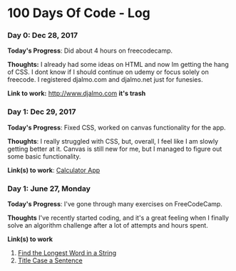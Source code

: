 # 100 Days Of Code - Log

### Day 0: Dec 28, 2017 

**Today's Progress**: Did about 4 hours on freecodecamp.  

**Thoughts:** I already had some ideas on HTML and now Im getting the hang of CSS.  I dont know if I should continue on udemy or focus solely on freecode.  I registered djalmo.com and djalmo.net just for funesies.

**Link to work:** http://www.djalmo.com **it's trash**

### Day 1: Dec 29, 2017 


**Today's Progress**: Fixed CSS, worked on canvas functionality for the app.

**Thoughts**: I really struggled with CSS, but, overall, I feel like I am slowly getting better at it. Canvas is still new for me, but I managed to figure out some basic functionality.

**Link(s) to work**: [Calculator App](http://www.example.com)


### Day 1: June 27, Monday

**Today's Progress**: I've gone through many exercises on FreeCodeCamp.

**Thoughts** I've recently started coding, and it's a great feeling when I finally solve an algorithm challenge after a lot of attempts and hours spent.

**Link(s) to work**
1. [Find the Longest Word in a String](https://www.freecodecamp.com/challenges/find-the-longest-word-in-a-string)
2. [Title Case a Sentence](https://www.freecodecamp.com/challenges/title-case-a-sentence)
